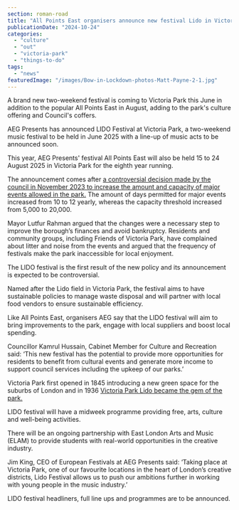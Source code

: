 ```yaml
---
section: roman-road
title: "All Points East organisers announce new festival Lido in Victoria Park, to run for two weekends in June"
publicationDate: "2024-10-24"
categories: 
  - "culture"
  - "out"
  - "victoria-park"
  - "things-to-do"
tags: 
  - "news"
featuredImage: "/images/Bow-in-Lockdown-photos-Matt-Payne-2-1.jpg"
---
```


A brand new two-weekend festival is coming to Victoria Park this June in addition to the popular All Points East in August, adding to the park's culture offering and Council's coffers.

AEG Presents has announced LIDO Festival at Victoria Park, a two-weekend music festival to be held in June 2025 with a line-up of music acts to be announced soon. 

This year, AEG Presents' festival All Points East will also be held 15 to 24 August 2025 in Victoria Park for the eighth year running.

The announcement comes after [a controversial decision made by the council in November 2023 to increase the amount and capacity of major events allowed in the park.](https://romanroadlondon.com/tower-hamlets-council-increase-major-events-victoria-park/) The amount of days permitted for major events increased from 10 to 12 yearly, whereas the capacity threshold increased from 5,000 to 20,000. 

Mayor Lutfur Rahman argued that the changes were a necessary step to improve the borough’s finances and avoid bankruptcy. Residents and community groups, including Friends of Victoria Park, have complained about litter and noise from the events and argued that the frequency of festivals make the park inaccessible for local enjoyment. 

The LIDO festival is the first result of the new policy and its announcement is expected to be controversial. 

Named after the Lido field in Victoria Park, the festival aims to have sustainable policies to manage waste disposal and will partner with local food vendors to ensure sustainable efficiency. 

Like All Points East, organisers AEG say that the LIDO festival will aim to bring improvements to the park, engage with local suppliers and boost local spending. 

Councillor Kamrul Hussain, Cabinet Member for Culture and Recreation said: ‘This new festival has the potential to provide more opportunities for residents to benefit from cultural events and generate more income to support council services including the upkeep of our parks.’

Victoria Park first opened in 1845 introducing a new green space for the suburbs of London and in 1936 [Victoria Park Lido became the gem of the park.](https://romanroadlondon.com/victoria-park-bathing-lakes-and-lido/)

LIDO festival will have a midweek programme providing free, arts, culture and well-being activities. 

There will be an ongoing partnership with East London Arts and Music (ELAM) to provide students with real-world opportunities in the creative industry. 

Jim King, CEO of European Festivals at AEG Presents said: ‘Taking place at Victoria Park, one of our favourite locations in the heart of London’s creative districts, Lido Festival allows us to push our ambitions further in working with young people in the music industry.’

LIDO festival headliners, full line ups and programmes are to be announced.
